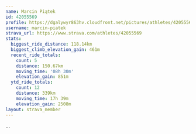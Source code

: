 ```yaml
---
name: Marcin Piątek
id: 42055569
profile: https://dgalywyr863hv.cloudfront.net/pictures/athletes/42055569/12602382/1/large.jpg
username: marcin-piatek
strava_url: https://www.strava.com/athletes/42055569
stats:
  biggest_ride_distance: 118.14km
  biggest_climb_elevation_gain: 461m
  recent_ride_totals:
    count: 5
    distance: 150.67km
    moving_time: '08h 30m'
    elevation_gain: 851m
  ytd_ride_totals:
    count: 12
    distance: 339km
    moving_time: 17h 39m
    elevation_gain: 2508m
layout: strava_member
--- 
```

...
